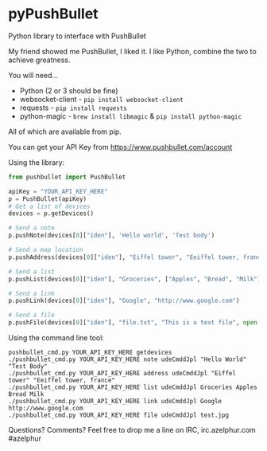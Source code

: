 pyPushBullet
============

Python library to interface with PushBullet

My friend showed me PushBullet, I liked it. I like Python, combine the two to achieve greatness.

You will need...
- Python (2 or 3 should be fine)
- websocket-client - ```pip install websocket-client```
- requests - ```pip install requests```
- python-magic - ```brew install libmagic``` & ```pip install python-magic```

All of which are available from pip.

You can get your API Key from https://www.pushbullet.com/account

Using the library:

```python
from pushbullet import PushBullet

apiKey = "YOUR_API_KEY_HERE"
p = PushBullet(apiKey)
# Get a list of devices
devices = p.getDevices()

# Send a note
p.pushNote(devices[0]["iden"], 'Hello world', 'Test body')

# Send a map location
p.pushAddress(devices[0]["iden"], "Eiffel tower", "Eeiffel tower, france")

# Send a list
p.pushList(devices[0]["iden"], "Groceries", ["Apples", "Bread", "Milk"])

# Send a link
p.pushLink(devices[0]["iden"], "Google", "http://www.google.com")

# Send a file
p.pushFile(devices[0]["iden"], "file.txt", "This is a text file", open("file.txt", "rb"))
```

Using the command line tool:
```
pushbullet_cmd.py YOUR_API_KEY_HERE getdevices
./pushbullet_cmd.py YOUR_API_KEY_HERE note udeCmddJpl "Hello World" "Test Body"
./pushbullet_cmd.py YOUR_API_KEY_HERE address udeCmddJpl "Eiffel tower" "Eeiffel tower, france"
./pushbullet_cmd.py YOUR_API_KEY_HERE list udeCmddJpl Groceries Apples Bread Milk
./pushbullet_cmd.py YOUR_API_KEY_HERE link udeCmddJpl Google http://www.google.com
./pushbullet_cmd.py YOUR_API_KEY_HERE file udeCmddJpl test.jpg

```

Questions? Comments?
Feel free to drop me a line on IRC, irc.azelphur.com #azelphur
